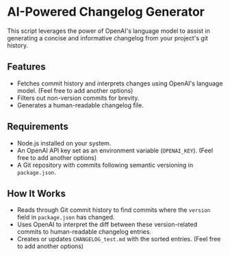 # AI-Powered Changelog Generator

This script leverages the power of OpenAI's language model to assist in generating a concise and informative changelog from your project's git history.

## Features
- Fetches commit history and interprets changes using OpenAI's language model. (Feel free to add another options)
- Filters out non-version commits for brevity.
- Generates a human-readable changelog file.

## Requirements
- Node.js installed on your system.
- An OpenAI API key set as an environment variable (`OPENAI_KEY`). (Feel free to add another options)
- A Git repository with commits following semantic versioning in `package.json`.

 ## How It Works
 
- Reads through Git commit history to find commits where the `version` field in `package.json` has changed.
- Uses OpenAI to interpret the diff between these version-related commits to human-readable changelog entries.
- Creates or updates `CHANGELOG_test.md` with the sorted entries. (Feel free to add another options)
